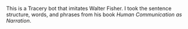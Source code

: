 This is a Tracery bot that imitates Walter Fisher. I took the sentence structure, words, and phrases from his book _Human Communication as Narration_.
